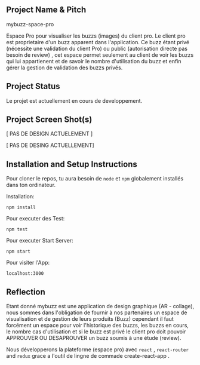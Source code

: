 ## Project Name & Pitch

mybuzz-space-pro

Espace Pro pour visualiser les buzzs (images) du client pro. Le client pro est proprietaire d'un buzz apparent dans l'application. Ce buzz étant privé (nécessite une validation du client Pro)  ou public (autorisation directe pas besoin de review) , cet espace permet seulement au client de voir les buzzs qui lui appartienent et de savoir le nombre d'utilisation du buzz et enfin gérer la gestion de validation des buzzs privés.

## Project Status

Le projet est actuellement en cours de developpement.

## Project Screen Shot(s)  

[ PAS DE DESIGN ACTUELEMENT ]

[ PAS DE DESING ACTUELLEMENT]

## Installation and Setup Instructions
 

Pour cloner le repos, tu aura besoin de `node` et `npm` globalement installés dans ton ordinateur.  

Installation:

`npm install`  

Pour executer des Test:  

`npm test`  

Pour executer Start Server:

`npm start`  

Pour visiter l'App:

`localhost:3000`  

## Reflection

Etant donné mybuzz est une application de design graphique (AR - collage), nous sommes dans l'obligation de fournir à nos partenaires un espace de visualisation et de gestion de leurs produits (Buzz) cependant il faut forcément un espace pour voir l'historique des buzzs, les buzzs en cours, le nombre cas d'utilisation et si le buzz est privé le client pro doit pouvoir APPROUVER OU DESAPROUVER un buzz soumis à une étude (review).

Nous développerons la plateforme (espace pro) avec  `react` , `react-router` and `redux` grace a l'outil de lingne de commade create-react-app .  
